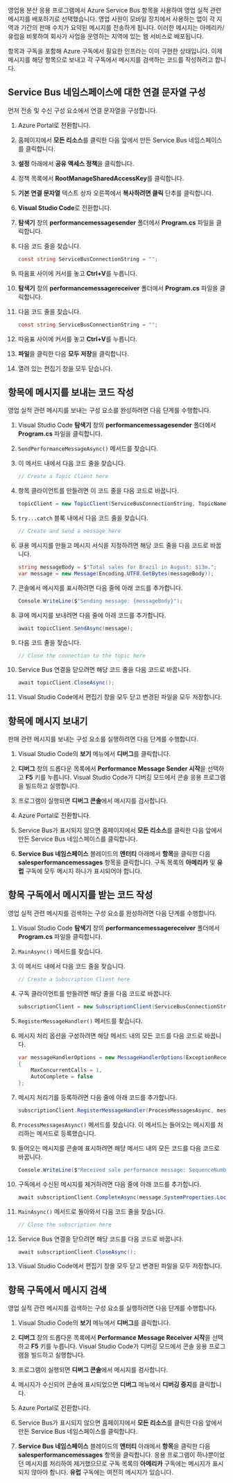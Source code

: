 영업용 분산 응용 프로그램에서 Azure Service Bus 항목을 사용하여 영업 실적 관련 메시지를 배포하기로 선택했습니다. 영업 사원이 모바일 장치에서 사용하는 앱이 각 지역과 기간의 판매 수치가 요약된 메시지를 전송하게 됩니다. 이러한 메시지는 아메리카/유럽을 비롯하여 회사가 사업을 운영하는 지역에 있는 웹 서비스로 배포됩니다.

항목과 구독을 포함해 Azure 구독에서 필요한 인프라는 이미 구현한 상태입니다. 이제 메시지를 해당 항목으로 보내고 각 구독에서 메시지를 검색하는 코드를 작성하려고 합니다.

## <a name="configure-a-connection-string-to-a-service-bus-namespace"></a>Service Bus 네임스페이스에 대한 연결 문자열 구성

먼저 전송 및 수신 구성 요소에서 연결 문자열을 구성합니다.

1. Azure Portal로 전환합니다.

1. 홈페이지에서 **모든 리소스**를 클릭한 다음 앞에서 만든 Service Bus 네임스페이스를 클릭합니다.

1. **설정** 아래에서 **공유 액세스 정책**을 클릭합니다.

1. 정책 목록에서 **RootManageSharedAccessKey**를 클릭합니다.

1. **기본 연결 문자열** 텍스트 상자 오른쪽에서 **복사하려면 클릭** 단추를 클릭합니다.

1. **Visual Studio Code**로 전환합니다.

1. **탐색기** 창의 **performancemessagesender** 폴더에서 **Program.cs** 파일을 클릭합니다.

1. 다음 코드 줄을 찾습니다.

    ```C#
    const string ServiceBusConnectionString = "";
    ```

1. 따옴표 사이에 커서를 놓고 **Ctrl+V**를 누릅니다.

1. **탐색기** 창의 **performancemessagereceiver** 폴더에서 **Program.cs** 파일을 클릭합니다.

1. 다음 코드 줄을 찾습니다.

    ```C#
    const string ServiceBusConnectionString = "";
    ```

1. 따옴표 사이에 커서를 놓고 **Ctrl+V**를 누릅니다.

1. **파일**을 클릭한 다음 **모두 저장**을 클릭합니다.

1. 열려 있는 편집기 창을 모두 닫습니다.

## <a name="write-code-that-sends-a-message-to-the-topic"></a>항목에 메시지를 보내는 코드 작성

영업 실적 관련 메시지를 보내는 구성 요소를 완성하려면 다음 단계를 수행합니다.

1. Visual Studio Code **탐색기** 창의 **performancemessagesender** 폴더에서 **Program.cs** 파일을 클릭합니다.

1. `SendPerformanceMessageAsync()` 메서드를 찾습니다.

1. 이 메서드 내에서 다음 코드 줄을 찾습니다.

    ```C#
    // Create a Topic Client here
    ```

1. 항목 클라이언트를 만들려면 이 코드 줄을 다음 코드로 바꿉니다.

    ```C#
    topicClient = new TopicClient(ServiceBusConnectionString, TopicName);
    ```

1. `try...catch` 블록 내에서 다음 코드 줄을 찾습니다.

    ```C#
    // Create and send a message here
    ```

1. 큐용 메시지를 만들고 메시지 서식을 지정하려면 해당 코드 줄을 다음 코드로 바꿉니다.

    ```C#
    string messageBody = $"Total sales for Brazil in August: $13m.";
    var message = new Message(Encoding.UTF8.GetBytes(messageBody));
    ```

1. 콘솔에서 메시지를 표시하려면 다음 줄에 아래 코드를 추가합니다.

    ```C#
    Console.WriteLine($"Sending message: {messageBody}");
    ```

1. 큐에 메시지를 보내려면 다음 줄에 아래 코드를 추가합니다.

    ```C#
    await topicClient.SendAsync(message);
    ```

1. 다음 코드 줄을 찾습니다.

    ```C#
    // Close the connection to the topic here
    ```

1. Service Bus 연결을 닫으려면 해당 코드 줄을 다음 코드로 바꿉니다.

    ```C#
    await topicClient.CloseAsync();
    ```

1. Visual Studio Code에서 편집기 창을 모두 닫고 변경된 파일을 모두 저장합니다.

## <a name="send-a-message-to-the-topic"></a>항목에 메시지 보내기

판매 관련 메시지를 보내는 구성 요소를 실행하려면 다음 단계를 수행합니다.

1. Visual Studio Code의 **보기** 메뉴에서 **디버그**를 클릭합니다.

1. **디버그** 창의 드롭다운 목록에서 **Performance Message Sender 시작**을 선택하고 **F5** 키를 누릅니다. Visual Studio Code가 디버깅 모드에서 콘솔 응용 프로그램을 빌드하고 실행합니다.

1. 프로그램이 실행되면 **디버그 콘솔**에서 메시지를 검사합니다.

1. Azure Portal로 전환합니다.

1. Service Bus가 표시되지 않으면 홈페이지에서 **모든 리소스**를 클릭한 다음 앞에서 만든 Service Bus 네임스페이스를 클릭합니다.

1. **Service Bus 네임스페이스** 블레이드의 **엔터티** 아래에서 **항목**을 클릭한 다음 **salesperformancemessages** 항목을 클릭합니다. 구독 목록의 **아메리카** 및 **유럽** 구독에 모두 메시지 하나가 표시되어야 합니다.

## <a name="write-code-that-receives-a-message-from-a-topic-subscription"></a>항목 구독에서 메시지를 받는 코드 작성

영업 실적 관련 메시지를 검색하는 구성 요소를 완성하려면 다음 단계를 수행합니다.

1. Visual Studio Code **탐색기** 창의 **performancemessagereceiver** 폴더에서 **Program.cs** 파일을 클릭합니다.

1. `MainAsync()` 메서드를 찾습니다.

1. 이 메서드 내에서 다음 코드 줄을 찾습니다.

    ```C#
    // Create a Subscription Client here
    ```

1. 구독 클라이언트를 만들려면 해당 줄을 다음 코드로 바꿉니다.

    ```C#
    subscriptionClient = new SubscriptionClient(ServiceBusConnectionString, TopicName, SubscriptionName);
    ```

1. `RegisterMessageHandler()` 메서드를 찾습니다.

1. 메시지 처리 옵션을 구성하려면 해당 메서드 내의 모든 코드를 다음 코드로 바꿉니다.

    ```C#
    var messageHandlerOptions = new MessageHandlerOptions(ExceptionReceivedHandler)
    {
        MaxConcurrentCalls = 1,
        AutoComplete = false
    };
    ```

1. 메시지 처리기를 등록하려면 다음 줄에 아래 코드를 추가합니다.

    ```C#
    subscriptionClient.RegisterMessageHandler(ProcessMessagesAsync, messageHandlerOptions);
    ```

1. `ProcessMessagesAsync()` 메서드를 찾습니다. 이 메서드는 들어오는 메시지를 처리하는 메서드로 등록했습니다.

1. 들어오는 메시지를 콘솔에 표시하려면 해당 메서드 내의 모든 코드를 다음 코드로 바꿉니다.

    ```C#
    Console.WriteLine($"Received sale performance message: SequenceNumber:{message.SystemProperties.SequenceNumber} Body:{Encoding.UTF8.GetString(message.Body)}");
    ```

1. 구독에서 수신된 메시지를 제거하려면 다음 줄에 아래 코드를 추가합니다.

    ```C#
    await subscriptionClient.CompleteAsync(message.SystemProperties.LockToken);
    ```

1. `MainAsync()` 메서드로 돌아와서 다음 코드 줄을 찾습니다.

    ```C#
    // Close the subscription here
    ```

1. Service Bus 연결을 닫으려면 해당 코드를 다음 코드로 바꿉니다.

    ```C#
    await subscriptionClient.CloseAsync();
    ```

1. Visual Studio Code에서 편집기 창을 모두 닫고 변경된 파일을 모두 저장합니다.

## <a name="retrieve-a-message-from-a-topic-subscription"></a>항목 구독에서 메시지 검색

영업 실적 관련 메시지를 검색하는 구성 요소를 실행하려면 다음 단계를 수행합니다.

1. Visual Studio Code의 **보기** 메뉴에서 **디버그**를 클릭합니다.

1. **디버그** 창의 드롭다운 목록에서 **Performance Message Receiver 시작**을 선택하고 **F5** 키를 누릅니다. Visual Studio Code가 디버깅 모드에서 콘솔 응용 프로그램을 빌드하고 실행합니다.

1. 프로그램이 실행되면 **디버그 콘솔**에서 메시지를 검사합니다.

1. 메시지가 수신되어 콘솔에 표시되었으면 **디버그** 메뉴에서 **디버깅 중지**를 클릭합니다.

1. Azure Portal로 전환합니다.

1. Service Bus가 표시되지 않으면 홈페이지에서 **모든 리소스**를 클릭한 다음 앞에서 만든 Service Bus 네임스페이스를 클릭합니다.

1. **Service Bus 네임스페이스** 블레이드의 **엔터티** 아래에서 **항목**을 클릭한 다음 **salesperformancemessages** 항목을 클릭합니다. 응용 프로그램이 하나뿐이었던 메시지를 처리하여 제거했으므로 구독 목록의 **아메리카** 구독에는 메시지가 표시되지 않아야 합니다. **유럽** 구독에는 여전히 메시지가 있습니다.
